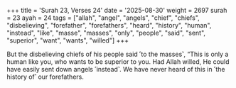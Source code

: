 +++
title = 'Surah 23, Verses 24'
date = '2025-08-30'
weight = 2697
surah = 23
ayah = 24
tags = ["allah", "angel", "angels", "chief", "chiefs", "disbelieving", "forefather", "forefathers", "heard", "history", "human", "instead", "like", "masse", "masses", "only", "people", "said", "sent", "superior", "want", "wants", "willed"]
+++

But the disbelieving chiefs of his people said ˹to the masses˺, “This is only a human like you, who wants to be superior to you. Had Allah willed, He could have easily sent down angels ˹instead˺. We have never heard of this in ˹the history of˺ our forefathers.